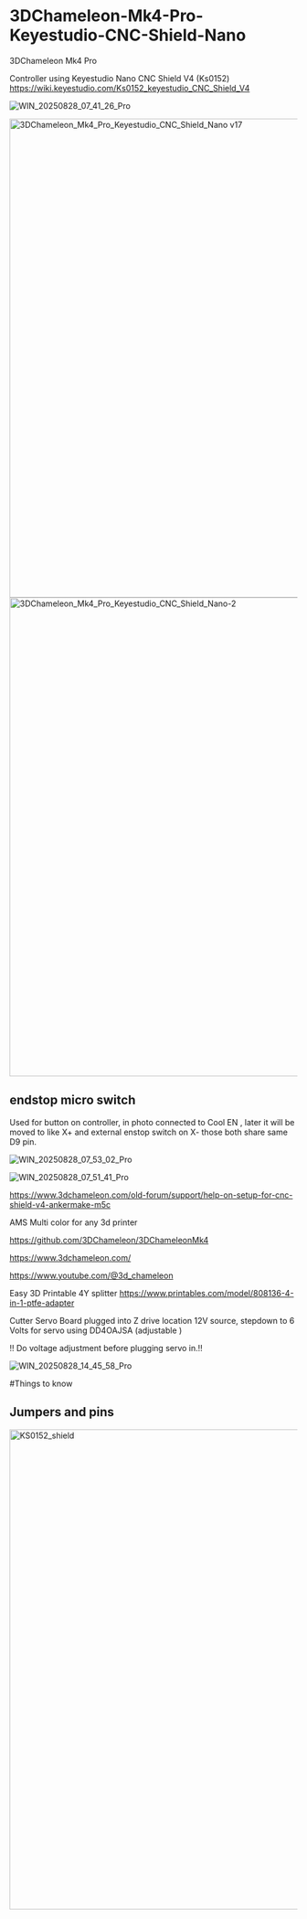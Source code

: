 # 3DChameleon-Mk4-Pro-Keyestudio-CNC-Shield-Nano
3DChameleon Mk4 Pro   

Controller using Keyestudio Nano CNC Shield V4 (Ks0152)  https://wiki.keyestudio.com/Ks0152_keyestudio_CNC_Shield_V4

![WIN_20250828_07_41_26_Pro](https://github.com/user-attachments/assets/d5621e20-1e5d-4a01-a788-ed3ba54b2ff8)

<img width="1520" height="838" alt="3DChameleon_Mk4_Pro_Keyestudio_CNC_Shield_Nano v17" src="https://github.com/user-attachments/assets/fe26286d-725e-4c72-9f1c-521a9e77edd3" />

<img width="1520" height="838" alt="3DChameleon_Mk4_Pro_Keyestudio_CNC_Shield_Nano-2" src="https://github.com/user-attachments/assets/82795fdb-8d70-4685-a96d-91161c63aa1b" />

## endstop micro switch 

Used for button on controller, in photo connected to Cool EN , later it will be moved to like X+ and external enstop switch on  X- those both share same D9 pin.

![WIN_20250828_07_53_02_Pro](https://github.com/user-attachments/assets/f46b8b94-1fb1-4f26-a479-2d9fa4041f9e)

![WIN_20250828_07_51_41_Pro](https://github.com/user-attachments/assets/147da3c8-2bca-40e5-84fd-836c8cea4093)


https://www.3dchameleon.com/old-forum/support/help-on-setup-for-cnc-shield-v4-ankermake-m5c

AMS Multi color for any 3d printer

https://github.com/3DChameleon/3DChameleonMk4

https://www.3dchameleon.com/

https://www.youtube.com/@3d_chameleon

Easy 3D Printable 4Y splitter    https://www.printables.com/model/808136-4-in-1-ptfe-adapter

Cutter Servo Board plugged into Z drive location 12V source,  stepdown to 6 Volts for servo using DD4OAJSA (adjustable ) 

!! Do voltage adjustment before plugging servo in.!!

![WIN_20250828_14_45_58_Pro](https://github.com/user-attachments/assets/71a0a95f-f97f-430c-86be-b0613b799a59)

#Things to know

## Jumpers and pins

<img width="1323" height="840" alt="KS0152_shield" src="https://github.com/user-attachments/assets/a3f78cea-25e2-4fb8-8bb9-cd44b8ca89c4" />

